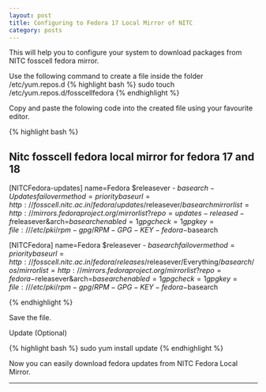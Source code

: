 ```yaml
---
layout: post
title: Configuring to Fedora 17 Local Mirror of NITC  
category: posts
---
```


This will help you to configure your system to download packages from NITC fosscell fedora mirror.

Use the following command to create a file inside the folder /etc/yum.repos.d
{% highlight bash %}
sudo touch /etc/yum.repos.d/fosscellfedora
{% endhighlight %}

Copy and paste the folowing code into the created file using your favourite editor.

{% highlight bash %}

## Nitc fosscell fedora local mirror for fedora 17 and 18 
[NITCFedora-updates]
name=Fedora $releasever - $basearch - Updates
failovermethod=priority
baseurl=http://fosscell.nitc.ac.in/fedora/updates/$releasever/$basearch
mirrorlist=http://mirrors.fedoraproject.org/mirrorlist?repo=updates-released-f$releasever&arch=$basearch
enabled=1
gpgcheck=1
gpgkey=file:///etc/pki/rpm-gpg/RPM-GPG-KEY-fedora-$basearch 


[NITCFedora]
name=Fedora $releasever - $basearch
failovermethod=priority
baseurl=http://fosscell.nitc.ac.in/fedora/releases/$releasever/Everything/$basearch/os/
mirrorlist=http://mirrors.fedoraproject.org/mirrorlist?repo=fedora-$releasever&arch=$basearch
enabled=1
gpgcheck=1
gpgkey=file:///etc/pki/rpm-gpg/RPM-GPG-KEY-fedora-$basearch


{% endhighlight %}

Save the file.

Update (Optional)

{% highlight bash %}
sudo yum install update
{% endhighlight %}

Now you can easily download fedora updates from NITC Fedora Local Mirror. 

---



[jekyll]: https://github.com/mojombo/jekyll
[zh]: http://sudev.github.com
[twitter]: https://twitter.com/sudev
